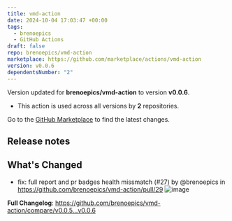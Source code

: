 ```yaml
---
title: vmd-action
date: 2024-10-04 17:03:47 +00:00
tags:
  - brenoepics
  - GitHub Actions
draft: false
repo: brenoepics/vmd-action
marketplace: https://github.com/marketplace/actions/vmd-action
version: v0.0.6
dependentsNumber: "2"
---
```



Version updated for **brenoepics/vmd-action** to version **v0.0.6**.
- This action is used across all versions by **2** repositories.

Go to the [GitHub Marketplace](https://github.com/marketplace/actions/vmd-action) to find the latest changes.

## Release notes

## What's Changed
* fix: full report and pr badges health missmatch (#27) by @brenoepics in https://github.com/brenoepics/vmd-action/pull/29
![image](https://github.com/user-attachments/assets/3a2679f3-2a71-426c-9575-54adf9f4346e)


**Full Changelog**: https://github.com/brenoepics/vmd-action/compare/v0.0.5...v0.0.6
